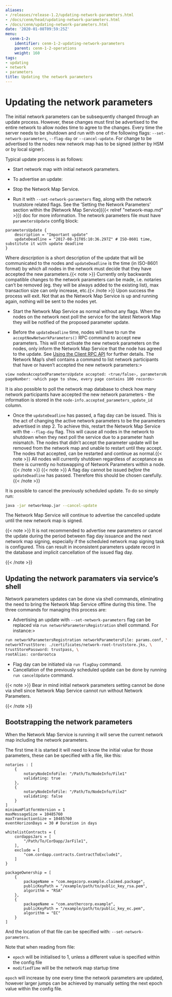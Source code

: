 ```yaml
---
aliases:
- /releases/release-1.2/updating-network-parameters.html
- /docs/cenm/head/updating-network-parameters.html
- /docs/cenm/updating-network-parameters.html
date: '2020-01-08T09:59:25Z'
menu:
  cenm-1-2:
    identifier: cenm-1-2-updating-network-parameters
    parent: cenm-1-2-operations
    weight: 160
tags:
- updating
- network
- parameters
title: Updating the network parameters
---
```



# Updating the network parameters

The initial network parameters can be subsequently changed through an update process. However, these changes must first
be advertised to the entire network to allow nodes time to agree to the changes. Every time the server needs to be shutdown
and run with one of the following flags: `--set-network-parameters`, `--flag-day` or `--cancel-update`. For change to be
advertised to the nodes new network map has to be signed (either by HSM or by local signer).

Typical update process is as follows:


* Start network map with initial network parameters.
* To advertise an update:

* Stop the Network Map Service.
* Run it with `--set-network-parameters` flag, along with the network truststore related flags. See the ‘Setting
the Network Parameters’ section within the [Network Map Service]({{< relref "network-map.md" >}}) doc for more information. The network parameters
file must have `parametersUpdate` config block:

```guess
parametersUpdate {
    description = "Important update"
    updateDeadline = "2017-08-31T05:10:36.297Z" # ISO-8601 time, substitute it with update deadline
}
```


Where *description* is a short description of the update that will be communicated to the nodes and `updateDeadline` is
the time (in ISO-8601 format) by which all nodes in the network must decide that they have accepted the new parameters.{{< note >}}
Currently only backwards compatible changes to the network parameters can be made, i.e. notaries can’t be
removed (eg. they will be always added to the existing list), max transaction size can only increase, etc.{{< /note >}}
Upon success the process will exit. Not that as the Network Map Service is up and running again, nothing will be
sent to the nodes yet.
* Start the Network Map Service as normal without any flags. When the nodes on the network next poll the service for
the latest Network Map they will be notified of the proposed parameter update.



* Before the `updateDeadline` time, nodes will have to run the `acceptNewNetworkParameters()` RPC command to accept
new parameters. This will not
activate the new network parameters on the nodes, only inform the Network Map Service that the node has agreed to the
update. See [Using the Client RPC API](https://github.com/corda/corda-docs-portal/blob/main/content/en/archived-docs/corda-enterprise/4.5/enterprise/tutorial-clientrpc-api.md) for further details.
The Network Map’s shell contains a command to list network participants that have or haven’t accepted the new
network parameters:>
```bash
view nodesAcceptedParametersUpdate accepted: <true/false>, parametersHash: <parameters update hash value>,
pageNumber: <which page to show, every page contains 100 records>
```



It is also possible to poll the network map database to check how many network participants have accepted the new
network parameters - the information is stored in the `node-info.accepted_parameters_update_id` column.
* Once the `updateDeadline` has passed, a flag day can be issued. This is the act of changing the active network
parameters to be the parameters advertised in step 2. To achieve this, restart the Network Map Service with the
`--flag-day` flag. This will cause all nodes in the network to shutdown when they next poll the service due to a
parameter hash mismatch. The nodes that didn’t accept the parameter update will be removed from the network map and
unable to restart until they accept. The nodes that accepted, can be restarted and continue as normal.{{< note >}}
All nodes will currently shutdown regardless of acceptance as there is currently no hotswapping of Network
Parameters within a node.{{< /note >}}
{{< note >}}
A flag day cannot be issued *before* the `updateDeadline` has passed. Therefore this should be chosen carefully.{{< /note >}}


It is possible to cancel the previously scheduled update. To do so simply run:

```bash
java -jar networkmap.jar --cancel-update
```

The Network Map Service will continue to advertise the cancelled update until the new network map is signed.

{{< note >}}
It is not recommended to advertise new parameters or cancel the update during the period between flag day
issuance and the next network map signing, especially if the scheduled network map signing task is configured.
This can result in inconsistent parameters update record in the database and implicit cancellation of the
issued flag day.

{{< /note >}}

## Updating the network paramaters via service’s shell

Network parameters updates can be done via shell commands, eliminating the need to bring the Network Map Service
offline during this time. The three commands for managing this process are:


* Advertising an update with `--set-network-parameters` flag can be replaced via
`run networkParametersRegistration` shell command. For instance:>
```bash
run networkParametersRegistration networkParametersFile: params.conf, \
networkTrustStore: ./certificates/network-root-truststore.jks, \
trustStorePassword: trustpass, \
rootAlias: cordarootca
```




* Flag day can be initiated via `run flagDay` command.
* Cancellation of the previously scheduled update can be done by running `run cancelUpdate` command.

{{< note >}}
Bear in mind initial network parameters setting cannot be done via shell since Network Map Service cannot run
without Network Parameters.

{{< /note >}}

## Bootstrapping the network parameters

When the Network Map Service is running it will serve the current network map including the network parameters.

The first time it is started it will need to know the initial value for those parameters, these
can be specified with a file, like this:

```guess
notaries : [
    {
        notaryNodeInfoFile: "/Path/To/NodeInfo/File1"
        validating: true
    },
    {
        notaryNodeInfoFile: "/Path/To/NodeInfo/File2"
        validating: false
    }
]
minimumPlatformVersion = 1
maxMessageSize = 10485760
maxTransactionSize = 10485760
eventHorizonDays = 30 # Duration in days

whitelistContracts = {
    cordappsJars = [
        "/Path/To/CorDapp/JarFile1",
    ],
    exclude = [
        "com.cordapp.contracts.ContractToExclude1",
    ]
}

packageOwnership = [
    {
        packageName = "com.megacorp.example.claimed.package",
        publicKeyPath = "/example/path/to/public_key_rsa.pem",
        algorithm = "RSA"
    },
    {
        packageName = "com.anothercorp.example",
        publicKeyPath = "/example/path/to/public_key_ec.pem",
        algorithm = "EC"
    }
]
```

And the location of that file can be specified with: `--set-network-parameters`.

Note that when reading from file:


* `epoch` will be initialised to 1, unless a different value is specified within the config file
* `modifiedTime` will be the network map startup time

`epoch` will increase by one every time the network parameters are updated, however larger jumps can be achieved by
manually setting the next epoch value within the config file.
